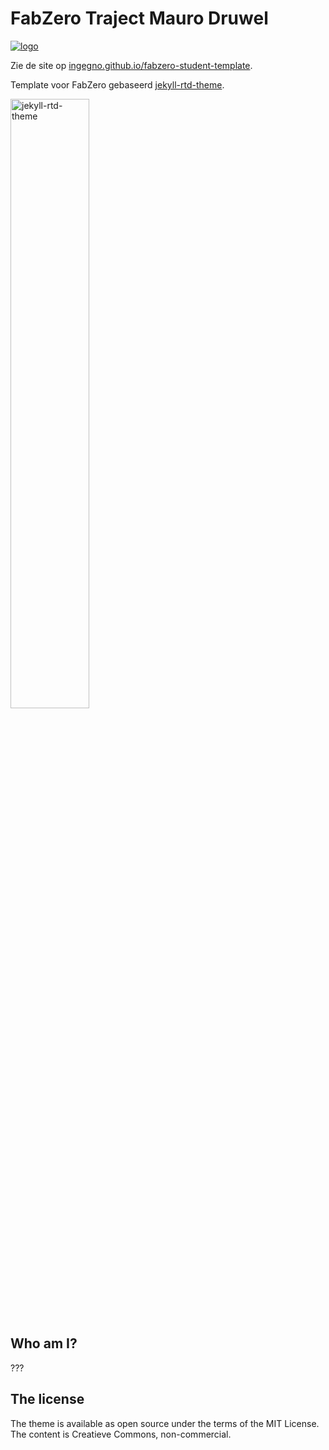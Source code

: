 # FabZero Traject Mauro Druwel
[![logo](https://ingegnomakerspace.github.io/inclusievekets/assets/images/logo_fabzero-14.svg)][fabzero]

Zie de site op [ingegno.github.io/fabzero-student-template](https://ingegno.github.io/fabzero-student-template/).

Template voor FabZero gebaseerd [jekyll-rtd-theme](https://github.com/rundocs/jekyll-rtd-theme).

<img class="shadow-box" width="50%" alt="jekyll-rtd-theme" src="https://user-images.githubusercontent.com/68011645/89026666-ad3a8680-d35b-11ea-9f4b-d3fe26ae12ed.png">

## Who am I?

???

## The license
The theme is available as open source under the terms of the MIT License. The content is Creatieve Commons, non-commercial.

[fabzero]: https://ingegnomakerspace.github.io/inclusievekets/deelnemers
